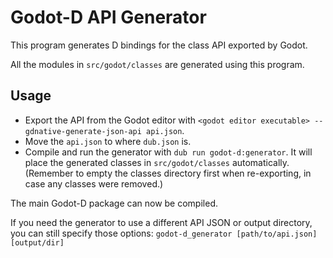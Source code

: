 Godot-D API Generator
=====================
This program generates D bindings for the class API exported by Godot.

All the modules in `src/godot/classes` are generated using this program.

Usage
-----
- Export the API from the Godot editor with `<godot editor executable> --gdnative-generate-json-api api.json`.
- Move the `api.json` to where `dub.json` is.
- Compile and run the generator with `dub run godot-d:generator`. It will place the generated classes in `src/godot/classes` automatically.  
(Remember to empty the classes directory first when re-exporting, in case any classes were removed.)

The main Godot-D package can now be compiled.

If you need the generator to use a different API JSON or output directory, you can still specify those options: `godot-d_generator [path/to/api.json] [output/dir]`
